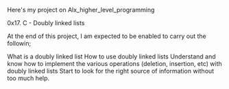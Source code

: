 Here's my project on Alx_higher_level_programming 

0x17. C - Doubly linked lists

At the end of this project, I am expected to be enabled to carry out the followin;

What is a doubly linked list
How to use doubly linked lists
Understand and know how to implement the various operations (deletion, insertion, etc) with doubly linked lists
Start to look for the right source of information without too much help.
